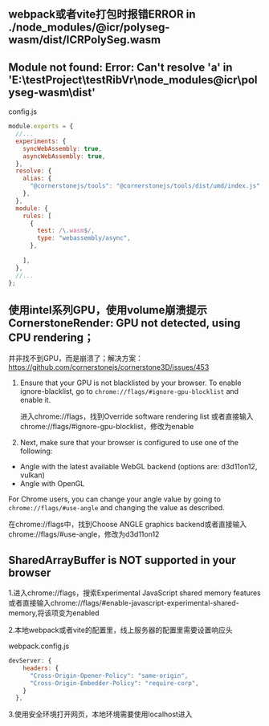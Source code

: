 ## webpack或者vite打包时报错ERROR in ./node_modules/@icr/polyseg-wasm/dist/ICRPolySeg.wasm

## Module not found: Error: Can't resolve 'a' in 'E:\testProject\testRibVr\node_modules\@icr\polyseg-wasm\dist'

config.js

```js
module.exports = {
  //...
  experiments: {
    syncWebAssembly: true,
    asyncWebAssembly: true,
  },
  resolve: {
    alias: {
      "@cornerstonejs/tools": "@cornerstonejs/tools/dist/umd/index.js"
    },
  },
  module: {
    rules: [
      {
        test: /\.wasm$/,
        type: "webassembly/async",
      },
 
    ],
  },
  //...
};
```

## 使用intel系列GPU，使用volume崩溃提示CornerstoneRender: GPU not detected, using CPU rendering；

并非找不到GPU，而是崩溃了；解决方案：https://github.com/cornerstonejs/cornerstone3D/issues/453



1. Ensure that your GPU is not blacklisted by your browser. To enable ignore-blacklist, go to `chrome://flags/#ignore-gpu-blocklist` and enable it.

   进入chrome://flags，找到Override software rendering list 或者直接输入chrome://flags/#ignore-gpu-blocklist，修改为enable

2. Next, make sure that your browser is configured to use one of the following:

- Angle with the latest available WebGL backend (options are: d3d11on12, vulkan)
- Angle with OpenGL

For Chrome users, you can change your angle value by going to `chrome://flags/#use-angle` and changing the value as described.

在chrome://flags中，找到Choose ANGLE graphics backend或者直接输入chrome://flags/#use-angle，修改为d3d11on12

## SharedArrayBuffer is NOT supported in your browser

1.进入chrome://flags，搜索Experimental JavaScript shared memory features或者直接输入chrome://flags/#enable-javascript-experimental-shared-memory,将该项变为enabled

2.本地webpack或者vite的配置里，线上服务器的配置里需要设置响应头

webpack.config.js

```js
devServer: {
    headers: {
      "Cross-Origin-Opener-Policy": "same-origin",
      "Cross-Origin-Embedder-Policy": "require-corp",
    }
  },
```

3.使用安全环境打开网页，本地环境需要使用localhost进入